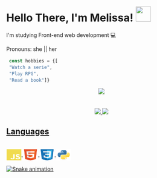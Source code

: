  <h1>Hello There, I'm Melissa! <img height="40" width="40"src="http://pa1.narvii.com/7670/1e0a280c8906da5c62ef467e9c83c96608715a8cr1-372-364_00.gif"></h1> 
<p> I'm studying Front-end web development 💻</p>
 <p>Pronouns: she || her </p>
 
```javascript 
 const hobbies = {[
 "Watch a serie",
 "Play RPG",
 "Read a book"]}
 ```

 
 <div align="center"> 
<img height="300em"src="https://cdna.artstation.com/p/assets/images/images/035/693/656/original/gwyneth-balucio-hello-world.gif?1615642877" alt"hello world"> <br><br><br>
</div>

<div align="center">
  <a href="https://github.com/MelRibeiro">
  <img height="180em" src="https://github-readme-stats.vercel.app/api?username=MelRibeiro&show_icons=true&theme=radical&include_all_commits=true&count_private=true"/>
  <img height="180em" src="https://github-readme-stats.vercel.app/api/top-langs/?username=MelRibeiro&layout=compact&langs_count=7&theme=radical"/>
</div>
 <h2>Languages</h2>
<div style="display: inline_block"><br>
  <img align="center" alt="Js" height="30" width="40" src="https://raw.githubusercontent.com/devicons/devicon/master/icons/javascript/javascript-plain.svg">
  <img align="center" alt="HTML" height="30" width="40" src="https://raw.githubusercontent.com/devicons/devicon/master/icons/html5/html5-original.svg">
   <img align="center" alt="CSS" height="30" width="40" src="https://raw.githubusercontent.com/devicons/devicon/master/icons/css3/css3-original.svg">
   <img align="center" alt="Python" height="30" width="40" src="https://raw.githubusercontent.com/devicons/devicon/master/icons/python/python-original.svg">
 
 
 
 ![Snake animation](https://github.com/MelRibeiro/MelRibeiro/blob/output/github-contribution-grid-snake.svg)
